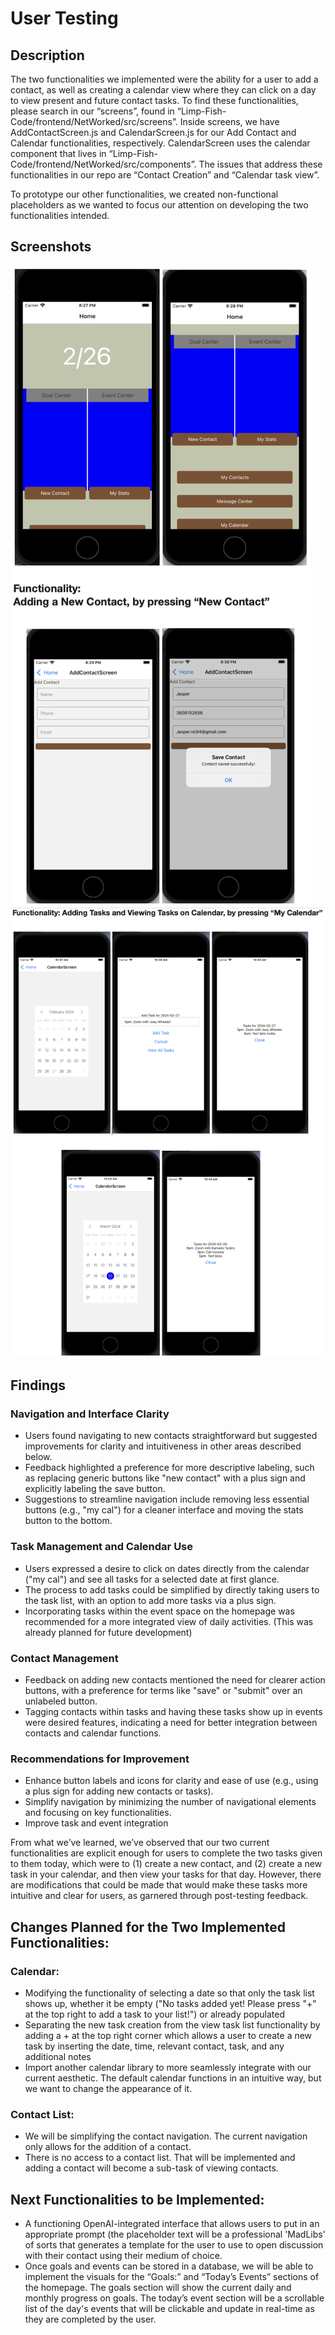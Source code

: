 # User Testing

## Description
The two functionalities we implemented were the ability for a user to add a contact, as well as creating a calendar 
view where they can click on a day to view present and future contact tasks. To find these functionalities, please 
search in our “screens”, found in “Limp-Fish-Code/frontend/NetWorked/src/screens”. Inside screens, we have 
AddContactScreen.js and CalendarScreen.js for our Add Contact and Calendar functionalities, respectively. 
CalendarScreen uses the calendar component that lives in “Limp-Fish-Code/frontend/NetWorked/src/components”. 
The issues that address these functionalities in our repo are “Contact Creation” and “Calendar task view”.

To prototype our other functionalities, we created non-functional placeholders as we wanted 
to focus our attention on developing the two functionalities intended.

## Screenshots
![G6 Image 1](Images/G6/1.png)
![G6 Image 2](Images/G6/2.png)

## Findings

### Navigation and Interface Clarity
- Users found navigating to new contacts straightforward but suggested improvements for clarity and intuitiveness in 
other areas described below.
- Feedback highlighted a preference for more descriptive labeling, such as replacing generic buttons like "new contact" 
with a plus sign and explicitly labeling the save button.
- Suggestions to streamline navigation include removing less essential buttons (e.g., "my cal") for a cleaner interface 
and moving the stats button to the bottom.

### Task Management and Calendar Use
- Users expressed a desire to click on dates directly from the calendar ("my cal") and see all tasks for a selected date 
at first glance.
- The process to add tasks could be simplified by directly taking users to the task list, with an option to add more 
tasks via a plus sign.
- Incorporating tasks within the event space on the homepage was recommended for a more integrated view of daily 
activities. (This was already planned for future development)

### Contact Management
- Feedback on adding new contacts mentioned the need for clearer action buttons, with a preference for terms like 
"save" or "submit" over an unlabeled button.
- Tagging contacts within tasks and having these tasks show up in events were desired features, indicating a need 
for better integration between contacts and calendar functions.

### Recommendations for Improvement
- Enhance button labels and icons for clarity and ease of use (e.g., using a plus sign for adding new contacts or tasks).
- Simplify navigation by minimizing the number of navigational elements and focusing on key functionalities.
- Improve task and event integration

From what we’ve learned, we’ve observed that our two current functionalities are explicit enough for users to 
complete the two tasks given to them today, which were to (1) create a new contact, and (2) create a new task in your 
calendar, and then view your tasks for that day. However, there are modifications that could be made that would make 
these tasks more intuitive and clear for users, as garnered through post-testing feedback.

## Changes Planned for the Two Implemented Functionalities:

### Calendar:
- Modifying the functionality of selecting a date so that only the task list shows up, whether it be empty 
("No tasks added yet! Please press "+" at the top right to add a task to your list!") or already populated
- Separating the new task creation from the view task list functionality by adding a + at the top right corner 
which allows a user to create a new task by inserting the date, time, relevant contact, task, and any additional notes
- Import another calendar library to more seamlessly integrate with our current aesthetic. 
The default calendar functions in an intuitive way, but we want to change the appearance of it.

### Contact List:
- We will be simplifying the contact navigation. The current navigation only allows for the addition of a contact. 
- There is no access to a contact list. That will be implemented and adding a contact will become a sub-task of viewing 
contacts.

## Next Functionalities to be Implemented:
- A functioning OpenAI-integrated interface that allows users to put in an appropriate prompt (the placeholder text 
will be a professional 'MadLibs' of sorts that generates a template for the user to use to open discussion with their 
contact using their medium of choice.
- Once goals and events can be stored in a database, we will be able to implement the visuals for the “Goals:” and 
“Today’s Events” sections of the homepage. The goals section will show the current daily and monthly progress on goals. 
The today’s event section will be a scrollable list of the day's events that will be clickable and update in real-time 
as they are completed by the user.
